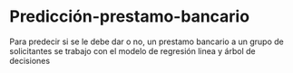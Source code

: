 # Predicción-prestamo-bancario
Para predecir si se le debe dar o no, un prestamo bancario a un grupo de solicitantes se trabajo con el modelo de regresión linea y árbol de decisiones
